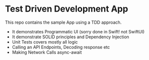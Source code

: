 #  Test Driven Development App

This repo contains the sample App using a TDD approach.
- It demonstrates Programmatic UI (sorry done in Swift! not SwiftUI) 
- It demonstrate SOLID principles and Dependency Injection 
- Unit Tests covers mostly all logic
- Calling an API Endpoints, Decoding response etc 
- Making Network Calls async-await 
 

